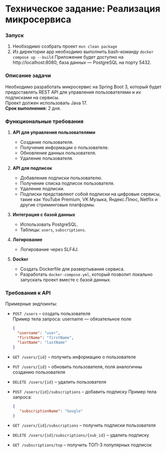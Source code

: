 # Техническое задание: Реализация микросервиса

### Запуск
1. Необходимо созбрать проект `mvn clean package`
2. Из директории app необходимо выполнить bash-команду
`docker compose up --build`
Приложение будет доступно на http://localhost:8080, база данных — PostgreSQL на порту 5432.

### Описание задачи

Необходимо разработать микросервис на Spring Boot 3, который будет предоставлять REST API для управления пользователями и их подписками на сервисы.  
Проект должен использовать Java 17.  
**Срок выполнения:** 2 дня.

### Функциональные требования

1. **API для управления пользователями**
    - Создание пользователя.
    - Получение информации о пользователе.
    - Обновление данных пользователя.
    - Удаление пользователя.

2. **API для подписок**
    - Добавление подписки пользователю.
    - Получение списка подписок пользователя.
    - Удаление подписки.
    - Подписки представляют собой подписки на цифровые сервисы, такие как YouTube Premium, VK Музыка, Яндекс.Плюс, Netflix и другие стриминговые платформы.

3. **Интеграция с базой данных**
    - Использовать PostgreSQL.
    - Таблицы: `users`, `subscriptions`.

4. **Логирование**
    - Логирование через SLF4J.

5. **Docker**
    - Создать Dockerfile для развертывания сервиса.
    - Разработать `docker-compose.yml`, который позволит локально запускать проект вместе с базой данных.

### Требования к API

Примерные эндпоинты:

- `POST /users` – создать пользователя  
  Пример тела запроса:
  username — обязательное поле
  ```json
  {
    "username": "user",
    "firstName": "firstName",
    "lastName": "lastName"
  }
  
- `GET /users/{id}` – получить информацию о пользователе
- `PUT /users/{id}` – обновить пользователя, поля аналогичны созданию пользователя
- `DELETE /users/{id}` – удалить пользователя

- `POST /users/{id}/subscriptions` – добавить подписку
   Пример тела запроса:
  ```json
  {
     "subscriptionName": "Google"
  }
  
- `GET /users/{id}/subscriptions` – получить подписки пользователя
- `DELETE /users/{id}/subscriptions/{sub_id}` – удалить подписку

- `GET /subscriptions/top` – получить ТОП-3 популярных подписок